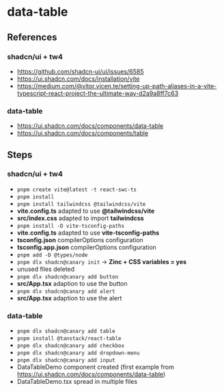 # data-table

## References

### shadcn/ui + tw4

- https://github.com/shadcn-ui/ui/issues/6585
- https://ui.shadcn.com/docs/installation/vite
- https://medium.com/@vitor.vicen.te/setting-up-path-aliases-in-a-vite-typescript-react-project-the-ultimate-way-d2a9a8ff7c63

### data-table

- https://ui.shadcn.com/docs/components/data-table
- https://ui.shadcn.com/docs/components/table

## Steps

### shadcn/ui + tw4

- `pnpm create vite@latest -t react-swc-ts`
- `pnpm install`
- `pnpm install tailwindcss @tailwindcss/vite`
- **vite.config.ts** adapted to use **@tailwindcss/vite**
- **src/index.css** adapted to import **tailwindcss**
- `pnpm install -D vite-tsconfig-paths`
- **vite.config.ts** adapted to use **vite-tsconfig-paths**
- **tsconfig.json** compilerOptions configuration
- **tsconfig.app.json** compilerOptions configuration
- `pnpm add -D @types/node`
- `pnpm dlx shadcn@canary init` → **Zinc + CSS variables = yes**
- unused files deleted
- `pnpm dlx shadcn@canary add button`
- **src/App.tsx** adaption to use the button
- `pnpm dlx shadcn@canary add alert`
- **src/App.tsx** adaption to use the alert

### data-table

- `pnpm dlx shadcn@canary add table`
- `pnpm install @tanstack/react-table`
- `pnpm dlx shadcn@canary add checkbox`
- `pnpm dlx shadcn@canary add dropdown-menu`
- `pnpm dlx shadcn@canary add input`
- DataTableDemo component created (first example from https://ui.shadcn.com/docs/components/data-table)
- DataTableDemo.tsx spread in multiple files
